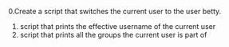 0.Create a script that switches the current user to the user betty.
1. script that prints the effective username of the current user
2. script that prints all the groups the current user is part of
